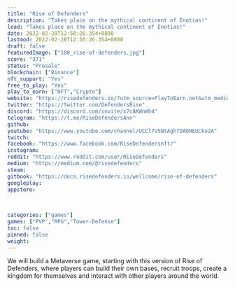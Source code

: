```yaml
---
title: "Rise of Defenders"
description: "Takes place on the mythical continent of Enotias!"
lead: "Takes place on the mythical continent of Enotias!"
date: 2022-02-28T12:50:26.354+0800
lastmod: 2022-02-28T12:50:26.354+0800
draft: false
featuredImage: ["100_rise-of-defenders.jpg"]
score: "371"
status: "Presale"
blockchain: ["Binance"]
nft_support: "Yes"
free_to_play: "Yes"
play_to_earn: ["NFT","Crypto"]
website: "https://risedefenders.io/?utm_source=PlayToEarn.net&utm_medium=organic&utm_campaign=gamepage"
twitter: "https://twitter.com/DefendersRise"
discord: "https://discord.com/invite/x7cAKWnWh4"
telegram: "https://t.me/RiseDefendersAnn"
github: 
youtube: "https://www.youtube.com/channel/UCCl7V5NtAgh7DAOHEUCku2A"
twitch: 
facebook: "https://www.facebook.com/RiseDefendersnft/"
instagram: 
reddit: "https://www.reddit.com/user/RiseDefenders"
medium: "https://medium.com/@risedefenders"
steam: 
gitbook: "https://docs.risedefenders.io/wellcome/rise-of-defenders"
googleplay: 
appstore: 

  
    
categories: ["games"]
games: ["PVP","RPG","Tower-Defense"]
toc: false
pinned: false
weight: 
---
```

We will build a Metaverse game, starting with this version of Rise of Defenders, where players can build their own bases, recruit troops, create a kingdom for themselves and interact with other players around the world.